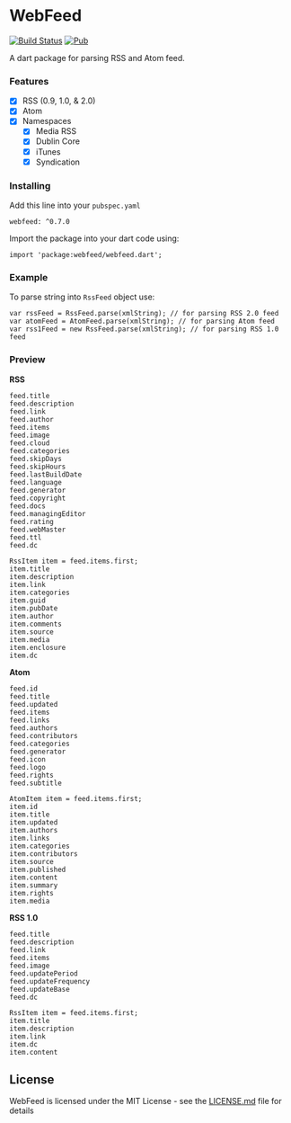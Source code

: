 # WebFeed

[![Build Status](https://travis-ci.org/witochandra/webfeed.svg?branch=master)](https://travis-ci.org/witochandra/webfeed)
[![Pub](https://img.shields.io/pub/v/webfeed.svg)](https://pub.dartlang.org/packages/webfeed)

A dart package for parsing RSS and Atom feed.

### Features

- [x] RSS (0.9, 1.0, & 2.0)
- [x] Atom
- [x] Namespaces
    - [x] Media RSS
    - [x] Dublin Core
    - [x] iTunes
    - [x] Syndication

### Installing

Add this line into your `pubspec.yaml`
```
webfeed: ^0.7.0
```

Import the package into your dart code using:
```
import 'package:webfeed/webfeed.dart';
```

### Example

To parse string into `RssFeed` object use:
```
var rssFeed = RssFeed.parse(xmlString); // for parsing RSS 2.0 feed
var atomFeed = AtomFeed.parse(xmlString); // for parsing Atom feed
var rss1Feed = new RssFeed.parse(xmlString); // for parsing RSS 1.0 feed
```

### Preview

**RSS**
```
feed.title
feed.description
feed.link
feed.author
feed.items
feed.image
feed.cloud
feed.categories
feed.skipDays
feed.skipHours
feed.lastBuildDate
feed.language
feed.generator
feed.copyright
feed.docs
feed.managingEditor
feed.rating
feed.webMaster
feed.ttl
feed.dc

RssItem item = feed.items.first;
item.title
item.description
item.link
item.categories
item.guid
item.pubDate
item.author
item.comments
item.source
item.media
item.enclosure
item.dc
```

**Atom**
```
feed.id
feed.title
feed.updated
feed.items
feed.links
feed.authors
feed.contributors
feed.categories
feed.generator
feed.icon
feed.logo
feed.rights
feed.subtitle

AtomItem item = feed.items.first;
item.id
item.title
item.updated
item.authors
item.links
item.categories
item.contributors
item.source
item.published
item.content
item.summary
item.rights
item.media
```

**RSS 1.0**
```
feed.title
feed.description
feed.link
feed.items
feed.image
feed.updatePeriod
feed.updateFrequency
feed.updateBase
feed.dc

RssItem item = feed.items.first;
item.title
item.description
item.link
item.dc
item.content
```

## License

WebFeed is licensed under the MIT License - see the [LICENSE.md](LICENSE.md) file for details
